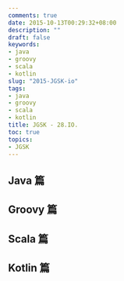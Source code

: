```yaml
---
comments: true
date: 2015-10-13T00:29:32+08:00
description: ""
draft: false
keywords:
- java
- groovy
- scala
- kotlin
slug: "2015-JGSK-io"
tags:
- java
- groovy
- scala
- kotlin
title: JGSK - 28.IO.
toc: true
topics:
- JGSK
---
```



## Java 篇

## Groovy 篇

## Scala 篇

## Kotlin 篇